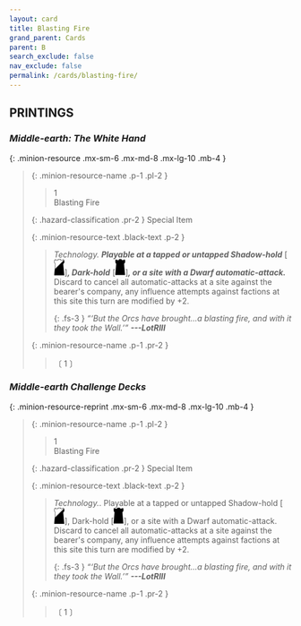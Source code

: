 ```yaml
---
layout: card
title: Blasting Fire
grand_parent: Cards
parent: B
search_exclude: false
nav_exclude: false
permalink: /cards/blasting-fire/
---
```


## PRINTINGS


### _Middle-earth: The White Hand_

{: .minion-resource .mx-sm-6 .mx-md-8 .mx-lg-10 .mb-4 }
> {: .minion-resource-name .p-1 .pl-2 }
> > <div class="hazard-mp">1</div>
> > <div class="card-name">Blasting Fire</div>
>
> {: .hazard-classification .pr-2 }
> Special Item
>
> {: .minion-resource-text .black-text .p-2 }
> > _Technology._ ***Playable at a tapped or untapped Shadow-hold*** \[![](/assets/images/shadow-hold.svg)]***, Dark-hold*** \[![](/assets/images/dark-hold.svg)]***, or a site with a Dwarf automatic-attack.*** Discard to cancel all automatic-attacks at a site against the bearer's company, any influence attempts against factions at this site this turn are modified by +2. 
> > 
> > {: .fs-3 } 
> > _“‘But the Orcs have brought...a blasting fire, and with it they took the Wall.’”_ ***---&#65279;LotRIII*** 
> 
> {: .minion-resource-name .p-1 .pr-2 }
> > <div class="card-shield"></div>
> > <div class="card-corruption-white">〔 1 〕</div>

### _Middle-earth Challenge Decks_

{: .minion-resource-reprint .mx-sm-6 .mx-md-8 .mx-lg-10 .mb-4 }
> {: .minion-resource-name .p-1 .pl-2 }
> > <div class="hazard-mp">1</div>
> > <div class="card-name">Blasting Fire</div>
>
> {: .hazard-classification .pr-2 }
> Special Item
>
> {: .minion-resource-text .black-text .p-2 }
> > _Technology._. Playable at a tapped or untapped Shadow-hold \[![](/assets/images/shadow-hold.svg)], Dark-hold \[![](/assets/images/dark-hold.svg)], or a site with a Dwarf automatic-attack. Discard to cancel all automatic-attacks at a site against the bearer's company, any influence attempts against factions at this site this turn are modified by +2. 
> > 
> > {: .fs-3 } 
> > _“‘But the Orcs have brought...a blasting fire, and with it they took the Wall.’”_ ***---&#65279;LotRIII*** 
> 
> {: .minion-resource-name .p-1 .pr-2 }
> > <div class="card-shield"></div>
> > <div class="card-corruption-white">〔 1 〕</div>
